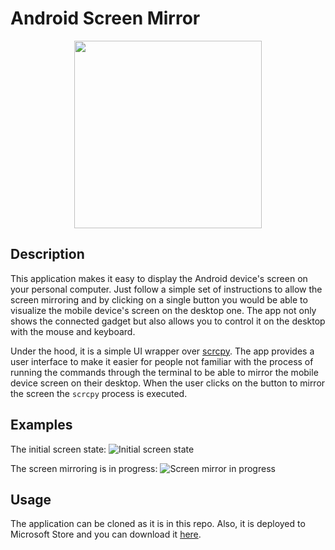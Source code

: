 # Android Screen Mirror
<p align="center">
  <img width="300" height="300" src="https://github.com/molotochok/android-screen-mirror/assets/22146812/197468c4-42a4-4f70-8347-30438ac99fe5">
</p>

## Description
This application makes it easy to display the Android device's screen on your personal computer. Just follow a simple set of instructions to allow the screen mirroring and by clicking on a single button you would be able to visualize the mobile device's screen on the desktop one.
The app not only shows the connected gadget but also allows you to control it on the desktop with the mouse and keyboard.

Under the hood, it is a simple UI wrapper over [scrcpy](https://github.com/Genymobile/scrcpy). 
The app provides a user interface to make it easier for people not familiar with the process of running the commands through the terminal to be able to mirror the mobile device screen on their desktop.
When the user clicks on the button to mirror the screen the `scrcpy` process is executed.

## Examples
The initial screen state:
![Initial screen state](https://github.com/molotochok/android-screen-mirror/assets/22146812/bcb3bfaa-df34-4f15-814d-135ea03951aa)

The screen mirroring is in progress:
![Screen mirror in progress](https://github.com/molotochok/android-screen-mirror/assets/22146812/74d4c1c5-2022-4c6e-becb-d92e8f73a834)

## Usage
The application can be cloned as it is in this repo.
Also, it is deployed to Microsoft Store and you can download it [here]().
